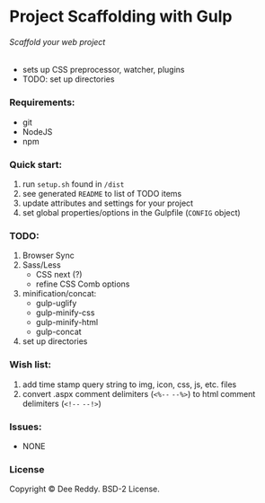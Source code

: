 # Project Scaffolding with Gulp
###### Scaffold your web project

- sets up CSS preprocessor, watcher, plugins
- TODO: set up directories

### Requirements:
- git
- NodeJS
- npm

### Quick start:
1. run `setup.sh` found in `/dist`
2. see generated `README` to list of TODO items
3. update attributes and settings for your project
3. set global properties/options in the Gulpfile (`CONFIG` object)

### TODO:
1. Browser Sync
2. Sass/Less
    - CSS next (?)
    - refine CSS Comb options
3. minification/concat:
    - gulp-uglify
    - gulp-minify-css
    - gulp-minify-html
    - gulp-concat
4. set up directories

### Wish list:
1. add time stamp query string to img, icon, css, js, etc. files
2. convert .aspx comment delimiters (`<%--` `--%>`) to html comment delimiters (`<!--` `--!>`)

### Issues:
- NONE

### License
Copyright © Dee Reddy. BSD-2 License.
